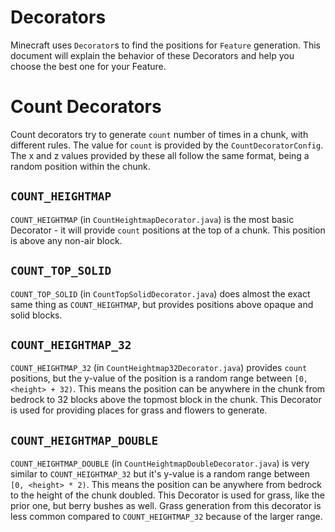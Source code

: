 # Decorators
Minecraft uses `Decorator`s to find the positions for `Feature` generation. This document will explain the behavior of these Decorators and help you choose the best one for your Feature.

# Count Decorators
Count decorators try to generate `count` number of times in a chunk, with different rules. The value for `count` is provided by the `CountDecoratorConfig`. The x and z values provided by these all follow the same format, being a random position within the chunk.

## `COUNT_HEIGHTMAP`
`COUNT_HEIGHTMAP` (in `CountHeightmapDecorator.java`) is the most basic Decorator - it will provide `count` positions at the top of a chunk. This position is above any non-air block.

## `COUNT_TOP_SOLID`
`COUNT_TOP_SOLID` (in `CountTopSolidDecorator.java`) does almost the exact same thing as `COUNT_HEIGHTMAP`, but provides positions above opaque and solid blocks.

## `COUNT_HEIGHTMAP_32`
`COUNT_HEIGHTMAP_32` (in `CountHeightmap32Decorator.java`) provides `count` positions, but the y-value of the position is a random range between `[0, <height> + 32)`. This means the position can be anywhere in the chunk from bedrock to 32 blocks above the topmost block in the chunk. This Decorator is used for providing places for grass and flowers to generate.

## `COUNT_HEIGHTMAP_DOUBLE`
`COUNT_HEIGHTMAP_DOUBLE` (in `CountHeightmapDoubleDecorator.java`) is very similar to `COUNT_HEIGHTMAP_32` but it's y-value is a random range between `[0, <height> * 2)`. This means the position can be anywhere from bedrock to the height of the chunk doubled. This Decorator is used for grass, like the prior one, but berry bushes as well. Grass generation from this decorator is less common compared to `COUNT_HEIGHTMAP_32` because of the larger range.
